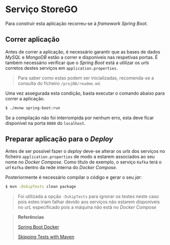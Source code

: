 # Serviço StoreGO

Para construir esta aplicação recorreu-se à *framework* _Spring Boot_.

## Correr aplicação

Antes de correr a aplicação, é necessário garantir que as bases de dados _MySQL_ e _MongoDB_ estão a correr e disponíveis nas respetivas portas. É também necessário verificar que o _Spring Boot_ está a utilizar os _urls_ corretos destes serviços em `application.properties`.

> Para saber como estas podem ser inicializadas, recomenda-se a consulta do ficheiro `/projDB/readme.md`.

Uma vez assegurada esta condição, basta executar o comando abaixo para correr a aplicação.

```bash
$ ./mvnw spring-boot:run
```

Se a compilação não foi interrompida por nenhum erro, esta deve ficar disponível na porta `8080` do `localhost`.

## Preparar aplicação para o _Deploy_

Antes de ser possível fazer o _deploy_ deve-se alterar os _urls_ dos serviços no ficheiro `application.properties` de modo a estarem associados ao seu nome no _Docker Compose_.
Como título de exemplo, o serviço `Kafka` terá o _url_ `Kafka` dentro da rede interna do _Docker Compose_.

Posteriormente é necessário compilar o código e gerar o seu _jar_:

```bash
$ mvn -DskipTests clean package
```
> Foi utilizada a opção `-DskipTests` para ignorar os testes neste caso pois estes iriam falhar devido aos serviços não estarem disponíveis no _urL_ especificado pois a máquina não está no _Docker Compose_


> **Referências**
>
> [Spring Boot Docker](https://spring.io/guides/topicals/spring-boot-docker/)
>
> [Skipping Tests with Maven](https://www.baeldung.com/maven-skipping-tests)

